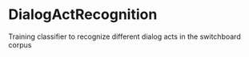 # DialogActRecognition
Training classifier to recognize different dialog acts in the switchboard corpus
